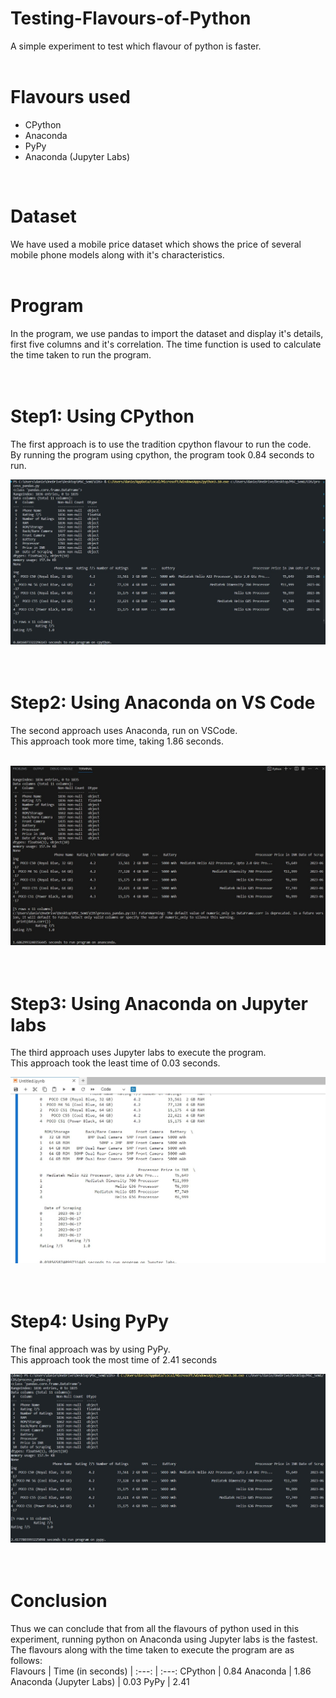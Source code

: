 # Testing-Flavours-of-Python
A simple experiment to test which flavour of python is faster.  
<br />

# Flavours used
- CPython
- Anaconda
- PyPy
- Anaconda (Jupyter Labs)
<br />

# Dataset
We have used a mobile price dataset which shows the price of several mobile phone models along with it's characteristics.  
<br />

# Program
In the program, we use pandas to import the dataset and display it's details, first five columns and it's correlation.
The time function is used to calculate the time taken to run the program.  
<br />
<br />

# Step1: Using CPython
The first approach is to use the tradition cpython flavour to run the code.  
By running the program using cpython, the program took 0.84 seconds to run. 
  <br />

![cpython output](cpython_tm.jpg)  
<br />
<br />

# Step2: Using Anaconda on VS Code
The second approach uses Anaconda, run on VSCode.  
This approach took more time, taking 1.86 seconds.  
<br />

![anaconda output](anaconda_tm.jpg)  
<br />
<br />


# Step3: Using Anaconda on Jupyter labs
The third approach uses Jupyter labs to execute the program.  
This approach took the least time of 0.03 seconds.
<br />

![jupyter labs output](jlab_tm.jpg)  
<br />
<br />

# Step4: Using PyPy
The final approach was by using PyPy.  
This approach took the most time of 2.41 seconds
<br />

![pypy output](pypy_tm.jpg)  
<br />
<br />

# Conclusion
Thus we can conclude that from all the flavours of python used in this experiment, running python on Anaconda using Jupyter labs is the fastest.  
The flavours along with the time taken to execute the program are as follows:  
Flavours | Time (in seconds)
| :---: | :---:
CPython | 0.84
Anaconda | 1.86
Anaconda (Jupyter Labs) | 0.03
PyPy | 2.41 

